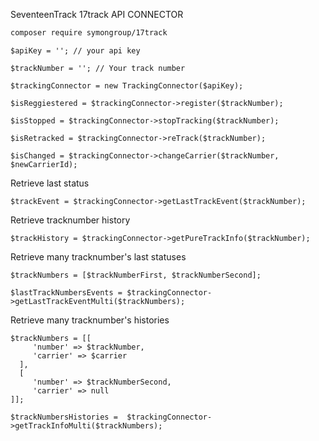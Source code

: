 SeventeenTrack 17track API CONNECTOR


```bash
composer require symongroup/17track
```


```
$apiKey = ''; // your api key

$trackNumber = ''; // Your track number

$trackingConnector = new TrackingConnector($apiKey);

$isReggiestered = $trackingConnector->register($trackNumber);

$isStopped = $trackingConnector->stopTracking($trackNumber);

$isRetracked = $trackingConnector->reTrack($trackNumber);

$isChanged = $trackingConnector->changeCarrier($trackNumber, $newCarrierId);

```
Retrieve last status 

```
$trackEvent = $trackingConnector->getLastTrackEvent($trackNumber);
```

Retrieve tracknumber history 

```
$trackHistory = $trackingConnector->getPureTrackInfo($trackNumber);
```

Retrieve many tracknumber's last statuses

```
$trackNumbers = [$trackNumberFirst, $trackNumberSecond];

$lastTrackNumbersEvents = $trackingConnector->getLastTrackEventMulti($trackNumbers);

```
Retrieve many tracknumber's histories
```
$trackNumbers = [[
     'number' => $trackNumber,
     'carrier' => $carrier
  ],
  [
     'number' => $trackNumberSecond,
     'carrier' => null
]];
 
$trackNumbersHistories =  $trackingConnector->getTrackInfoMulti($trackNumbers);
```
